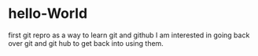 # hello-World
first git repro as a way to learn git and github
I am interested in going back over git and git hub to get back into using them.
